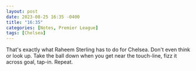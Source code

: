 ```yaml
---
layout: post
date: 2023-08-25 16:35 -0400
title: "16:35"
categories: [Notes, Premier League]
tags: [Chelsea]
---
```


That's exactly what Raheem Sterling has to do for Chelsea. Don't even think or look up. Take the ball down when you get near the touch-line, fizz it across goal, tap-in. Repeat.



